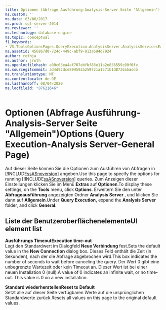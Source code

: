 ```yaml
---
title: Optionen (Abfrage Ausführung-Analysis-Server Seite "Allgemein") | Microsoft-Dokumentation
ms.custom: ''
ms.date: 03/06/2017
ms.prod: sql-server-2014
ms.reviewer: ''
ms.technology: database-engine
ms.topic: conceptual
f1_keywords:
- VS.ToolsOptionsPages.QueryExecution.AnalysisServer.AnalysisServicesExecutionGeneral
ms.assetid: 456867d0-724c-449c-abf9-013a694d7924
author: rothja
ms.author: jroth
ms.openlocfilehash: a00c63ea4af707ebfbf88e11a2e856559c00f0fe
ms.sourcegitcommit: ad4d92dce894592a259721a1571b1d8736abacdb
ms.translationtype: MT
ms.contentlocale: de-DE
ms.lasthandoff: 08/04/2020
ms.locfileid: "87621646"
---
```

# <a name="options-query-execution-analysis-server-general-page"></a><span data-ttu-id="d2d4b-102">Optionen (Abfrage Ausführung-Analysis-Server Seite "Allgemein")</span><span class="sxs-lookup"><span data-stu-id="d2d4b-102">Options (Query Execution-Analysis Server-General Page)</span></span>
  <span data-ttu-id="d2d4b-103">Auf dieser Seite können Sie die Optionen zum Ausführen von Abfragen in [!INCLUDE[ssASnoversion](../includes/ssasnoversion-md.md)] angeben.</span><span class="sxs-lookup"><span data-stu-id="d2d4b-103">Use this page to specify the options for running [!INCLUDE[ssASnoversion](../includes/ssasnoversion-md.md)] queries.</span></span> <span data-ttu-id="d2d4b-104">Zum Anzeigen dieser Einstellungen klicken Sie im Menü **Extras** auf **Optionen**.</span><span class="sxs-lookup"><span data-stu-id="d2d4b-104">To display these settings, on the **Tools** menu, click **Options**.</span></span> <span data-ttu-id="d2d4b-105">Erweitern Sie den unter **Abfrageausführung** angezeigten Ordner **Analysis Server** , und klicken Sie dann auf **Allgemein**.</span><span class="sxs-lookup"><span data-stu-id="d2d4b-105">Under **Query Execution,** expand the **Analysis Server** folder, and click **General**.</span></span>  
  
## <a name="ui-element-list"></a><span data-ttu-id="d2d4b-106">Liste der Benutzeroberflächenelemente</span><span class="sxs-lookup"><span data-stu-id="d2d4b-106">UI element list</span></span>  
 <span data-ttu-id="d2d4b-107">**Ausführungs Timeout**</span><span class="sxs-lookup"><span data-stu-id="d2d4b-107">**Execution time-out**</span></span>  
 <span data-ttu-id="d2d4b-108">Legt den Standardwert im Dialogfeld **Neue Verbindung** fest.</span><span class="sxs-lookup"><span data-stu-id="d2d4b-108">Sets the default value in the **New Connection** dialog box.</span></span> <span data-ttu-id="d2d4b-109">Dieses Feld enthält die Zeit (in Sekunden), nach der die Abfrage abgebrochen wird.</span><span class="sxs-lookup"><span data-stu-id="d2d4b-109">This box indicates the number of seconds to wait before canceling the query.</span></span> <span data-ttu-id="d2d4b-110">Der Wert 0 gibt eine unbegrenzte Wartezeit oder kein Timeout an. Dieser Wert ist bei einer neuen Installation 0 (null).</span><span class="sxs-lookup"><span data-stu-id="d2d4b-110">A value of 0 indicates an infinite wait, or no time-out. This value is 0 on a new installation.</span></span>  
  
 <span data-ttu-id="d2d4b-111">**Standard wiederherstellen**</span><span class="sxs-lookup"><span data-stu-id="d2d4b-111">**Reset to Default**</span></span>  
 <span data-ttu-id="d2d4b-112">Setzt alle auf dieser Seite verfügbaren Werte auf die ursprünglichen Standardwerte zurück.</span><span class="sxs-lookup"><span data-stu-id="d2d4b-112">Resets all values on this page to the original default values.</span></span>  
  
  
